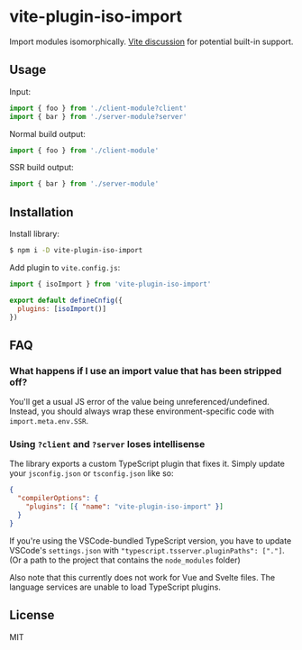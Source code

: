 # vite-plugin-iso-import

Import modules isomorphically. [Vite discussion](https://github.com/vitejs/vite/discussions/4172) for potential built-in support.

## Usage

Input:

```js
import { foo } from './client-module?client'
import { bar } from './server-module?server'
```

Normal build output:

```js
import { foo } from './client-module'
```

SSR build output:

```js
import { bar } from './server-module'
```

## Installation

Install library:

```bash
$ npm i -D vite-plugin-iso-import
```

Add plugin to `vite.config.js`:

```js
import { isoImport } from 'vite-plugin-iso-import'

export default defineCnfig({
  plugins: [isoImport()]
})
```

## FAQ

### What happens if I use an import value that has been stripped off?

You'll get a usual JS error of the value being unreferenced/undefined. Instead, you should always wrap these environment-specific code with `import.meta.env.SSR`.

### Using `?client` and `?server` loses intellisense

The library exports a custom TypeScript plugin that fixes it. Simply update your `jsconfig.json` or `tsconfig.json` like so:

```json
{
  "compilerOptions": {
    "plugins": [{ "name": "vite-plugin-iso-import" }]
  }
}
```

If you're using the VSCode-bundled TypeScript version, you have to update VSCode's `settings.json` with `"typescript.tsserver.pluginPaths": ["."]`. (Or a path to the project that contains the `node_modules` folder)

Also note that this currently does not work for Vue and Svelte files. The language services are unable to load TypeScript plugins.

## License

MIT

